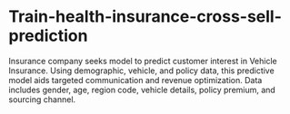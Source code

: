 # Train-health-insurance-cross-sell-prediction
Insurance company seeks model to predict customer interest in Vehicle Insurance. Using demographic, vehicle, and policy data, this predictive model aids targeted communication and revenue optimization. Data includes gender, age, region code, vehicle details, policy premium, and sourcing channel.
